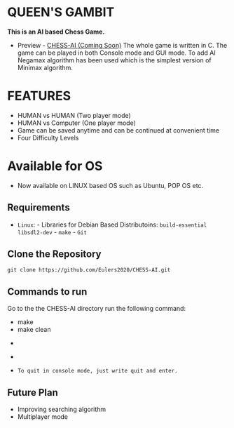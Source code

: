 # QUEEN'S GAMBIT

**This is an AI based Chess Game.**
-   Preview - [CHESS-AI (Coming Soon)](#)
The whole game is written in C. The game can be played in both Console mode and GUI mode. To add AI Negamax algorithm has been used which is the simplest version of Minimax algorithm.
# FEATURES
- HUMAN vs HUMAN (Two player mode)
- HUMAN vs Computer (One player mode)
- Game can be saved anytime and can be continued at convenient time
- Four Difficulty Levels

# Available for OS
- Now available on LINUX based OS such as Ubuntu, POP OS etc.
## Requirements
  * ```Linux```:
        - Libraries for Debian Based Distributoins: ```build-essential``` ```libsdl2-dev```
        - ```make```
        - ```Git```
## Clone the Repository
```
git clone https://github.com/Eulers2020/CHESS-AI.git
```

## Commands to run
 Go to the the CHESS-AI directory run the following command:
  - make
  - make clean
  * ```To play in GUI Mode: ./CHESSAI -g
  * ```To play in Console Mode: ./CHESSAI -c or anything else instead of c
  * ```To quit in console mode, just write quit and enter.```
  
  
## Future Plan
- Improving searching algorithm
- Multiplayer mode

